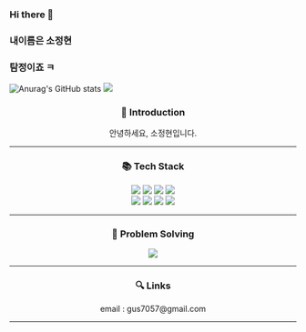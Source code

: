 ### Hi there 👋
### 내이름은 소정현
### 탐정이죠 ㅋ
<!--
**sjhyun7057/sjhyun7057** is a ✨ _special_ ✨ repository because its `README.md` (this file) appears on your GitHub profile.

Here are some ideas to get you started:

- 🔭 I’m currently working on ...
- 🌱 I’m currently learning ...
- 👯 I’m looking to collaborate on ...
- 🤔 I’m looking for help with ...
- 💬 Ask me about ...
- 📫 How to reach me: ...
- 😄 Pronouns: ...
- ⚡ Fun fact: ...
-->
<!-- Hi there 👋 -->


![Anurag's GitHub stats](https://github-readme-stats.vercel.app/api?username=sangeun-lim&theme=nightowl&show_icons=true)
<img src="https://github-readme-stats.vercel.app/api/top-langs/?username=sangeun-lim&layout=compact&theme=tokyonight"></img>
<div align='center'>
  <h3>🧐 Introduction</h3>
  <p>안녕하세요, 소정현입니다.</p>
</div>

---

<div align='center'>
  <h3>📚 Tech Stack</h3> 
  <img src="https://img.shields.io/badge/Python-3776AB.svg?&style=for-the-badge&logo=Python&logoColor=white"/>
  <img src="https://img.shields.io/badge/JavaScript-F7DF1E.svg?&style=for-the-badge&logo=JavaScript&logoColor=white"/>
  <img src="https://img.shields.io/badge/Django-092E20.svg?&style=for-the-badge&logo=Django&logoColor=white"/>
  <img src="https://img.shields.io/badge/Vue.js-4FC08D.svg?&style=for-the-badge&logo=Vue.js&logoColor=white"/>
</div>
<div align='center'>
  <img src="https://img.shields.io/badge/HTML5-E34F26.svg?&style=for-the-badge&logo=HTML5&logoColor=white"/>
  <img src="https://img.shields.io/badge/CSS3-1572B6.svg?&style=for-the-badge&logo=CSS3&logoColor=white"/>
  <img src="https://img.shields.io/badge/SQLite-003B57.svg?&style=for-the-badge&logo=SQLite&logoColor=white"/>
  <img src="https://img.shields.io/badge/MySQL-4479A1.svg?&style=for-the-badge&logo=MySQL&logoColor=white"/>
</div>

---

<div align="center">
 <h3>🎲 Problem Solving</h3>
 <a href="https://solved.ac/sjhyun7057/"><img src="http://mazassumnida.wtf/api/v2/generate_badge?boj=sjhyun7057"/></a>
</div>

---

<div align='center'>
  <h3>🔍 Links</h3>
<!--  <p>blog : <a href="https://velog.io/@sjhyu">lse2625.log</a></p> -->
  <p>email : gus7057@gmail.com</p>
</div>

---
